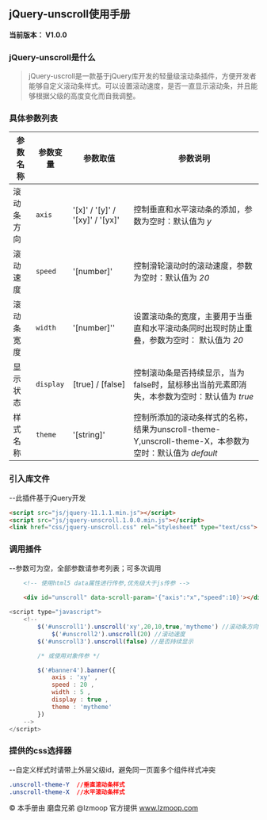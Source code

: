 ## jQuery-unscroll使用手册
**当前版本： V1.0.0**

### jQuery-unscroll是什么
>jQuery-uscroll是一款基于jQuery库开发的轻量级滚动条插件，方便开发者能够自定义滚动条样式。可以设置滚动速度，是否一直显示滚动条，并且能够根据父级的高度变化而自我调整。
### 具体参数列表

| 参数名称 | 参数变量 | 参数取值 | 参数说明 |
|-----------|------------|------------|------------|
| 滚动条方向          |`axis`        |'[x]' / '[y]' / '[xy]' / '[yx]'      |控制垂直和水平滚动条的添加，参数为空时：默认值为 *y*
| 滚动速度          |`speed`     |'[number]'   				 		|控制滑轮滚动时的滚动速度，参数为空时：默认值为 *20*
| 滚动条宽度          |`width`      |'[number]''|设置滚动条的宽度，主要用于当垂直和水平滚动条同时出现时防止重叠，参数为空时： 默认值为 *20*
| 显示状态          |`display`   |[true] / [false]  |控制滚动条是否持续显示，当为false时，鼠标移出当前元素即消失，本参数为空时：默认值为 *true*  
| 样式名称          |`theme`      |'[string]' |控制所添加的滚动条样式的名称，结果为unscroll-theme-Y,unscroll-theme-X，本参数为空时：默认值为 *default*   

### 引入库文件
--此插件基于jQuery开发
```HTML
<script src="js/jquery-11.1.1.min.js"></script>
<script src="js/jquery-unscroll.1.0.0.min.js"></script>
<link href="css/jquery-unscroll.css" rel="stylesheet" type="text/css">
```	

### 调用插件
--参数可为空，全部参数请参考列表；可多次调用
```html
	<!-- 使用html5 data属性进行传参,优先级大于js传参 -->
	
	<div id="unscroll" data-scroll-param='{"axis":"x","speed":10}'></div>
```

```javascript
<script type="javascript">
    <!--
        $('#unscroll1').unscroll('xy',20,10,true,'mytheme') //滚动条方向 滚动速度 滚动条宽度 是否持续显示 样式名 
		    $('#unscroll2').unscroll(20) //滚动速度
        $('#unscroll3').unscroll(false) //是否持续显示

        /* 或使用对象传参 */

        $('#banner4').banner({
            axis : 'xy' ,
            speed : 20 ,
            width : 5 ,
            display : true ,
            theme : 'mytheme'
        })
    -->
</script>
```

### 提供的css选择器
--自定义样式时请带上外层父级id，避免同一页面多个组件样式冲突
```css
.unscroll-theme-Y  //垂直滚动条样式
.unscroll-theme-X  //水平滚动条样式
```
© 本手册由 磨盘兄弟 @lzmoop 官方提供 www.lzmoop.com
